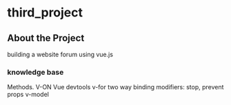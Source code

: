 # third_project

## About the Project 

building a website forum using vue.js 

### knowledge base 

Methods. V-ON
Vue devtools
v-for
two way binding 
modifiers: stop, prevent 
props
v-model

